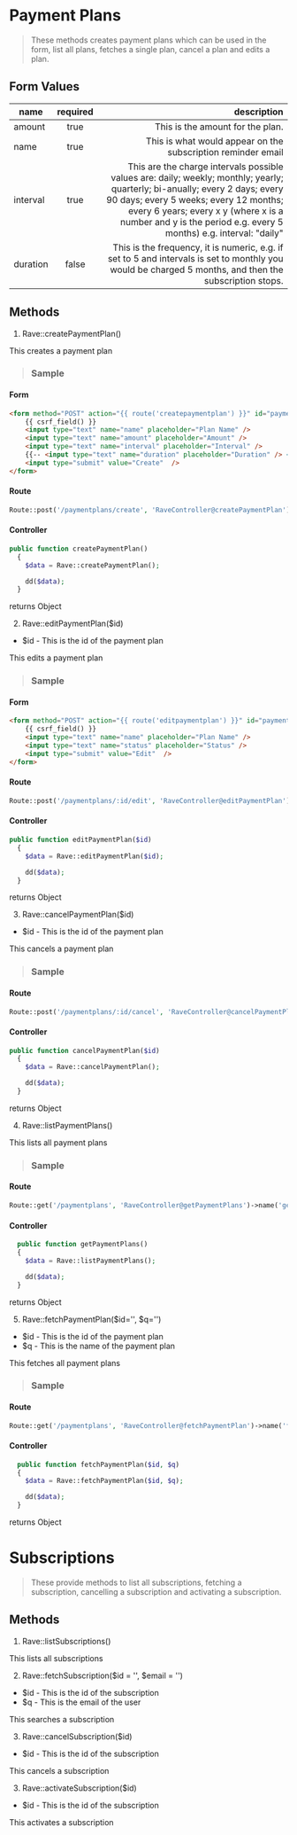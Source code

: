 # Payment Plans

> These methods creates payment plans which can be used in the form, list all plans, fetches a single plan, cancel a plan and edits a plan.

## Form Values

| name        | required           | description  |
| ------------- |:-------------:| -----:|
| amount      |  true | This is the amount for the plan.
| name      |  true | This is what would appear on the subscription reminder email
| interval      |  true | This are the charge intervals possible values are: daily; weekly; monthly; yearly; quarterly; bi-anually; every 2 days; every 90 days; every 5 weeks; every 12 months; every 6 years; every x y (where x is a number and y is the period e.g. every 5 months) e.g. interval: "daily"
| duration      |  false | This is the frequency, it is numeric, e.g. if set to 5 and intervals is set to monthly you would be charged 5 months, and then the subscription stops.


## Methods

1. Rave::createPaymentPlan()

This creates a payment plan

> ### Sample

#### Form

```html
<form method="POST" action="{{ route('createpaymentplan') }}" id="paymentForm">
    {{ csrf_field() }}
    <input type="text" name="name" placeholder="Plan Name" />
    <input type="text" name="amount" placeholder="Amount" />
    <input type="text" name="interval" placeholder="Interval" />
    {{-- <input type="text" name="duration" placeholder="Duration" /> <!-- Uncomment if you want to add a duration --> --}}
    <input type="submit" value="Create"  />
</form>
```

#### Route

```php
Route::post('/paymentplans/create', 'RaveController@createPaymentPlan')->name('createpaymentplan');
```


#### Controller

```php
public function createPaymentPlan()
  {
    $data = Rave::createPaymentPlan();

    dd($data);
  }
```


returns Object


2. Rave::editPaymentPlan($id)

- $id - This is the id of the payment plan

This edits a payment plan

> ### Sample

#### Form

```html
<form method="POST" action="{{ route('editpaymentplan') }}" id="paymentForm">
    {{ csrf_field() }}
    <input type="text" name="name" placeholder="Plan Name" />
    <input type="text" name="status" placeholder="Status" />
    <input type="submit" value="Edit"  />
</form>
```

#### Route

```php
Route::post('/paymentplans/:id/edit', 'RaveController@editPaymentPlan')->name('editpaymentplan');
```


#### Controller

```php
public function editPaymentPlan($id)
  {
    $data = Rave::editPaymentPlan($id);

    dd($data);
  }
```

returns Object


3. Rave::cancelPaymentPlan($id)

- $id - This is the id of the payment plan

This cancels a payment plan

> ### Sample

#### Route

```php
Route::post('/paymentplans/:id/cancel', 'RaveController@cancelPaymentPlan')->name('cancelPaymentPlan');
```


#### Controller

```php
public function cancelPaymentPlan($id)
  {
    $data = Rave::cancelPaymentPlan();

    dd($data);
  }
```


returns Object


4. Rave::listPaymentPlans()

This lists all payment plans

> ### Sample

#### Route

```php
Route::get('/paymentplans', 'RaveController@getPaymentPlans')->name('getPaymentPlans');
```


#### Controller

```php
  public function getPaymentPlans()
  {
    $data = Rave::listPaymentPlans();

    dd($data);
  }
```

returns Object


5. Rave::fetchPaymentPlan($id='', $q='')

- $id - This is the id of the payment plan
- $q - This is the name of the payment plan

This fetches all payment plans

> ### Sample

#### Route

```php
Route::get('/paymentplans', 'RaveController@fetchPaymentPlan')->name('fetchPaymentPlan');
```


#### Controller

```php
  public function fetchPaymentPlan($id, $q)
  {
    $data = Rave::fetchPaymentPlan($id, $q);

    dd($data);
  }
```

returns Object

# Subscriptions

> These provide methods to list all subscriptions, fetching a subscription, cancelling a subscription and activating a subscription.


## Methods

1. Rave::listSubscriptions()
   
This lists all subscriptions

2. Rave::fetchSubscription($id = '', $email = '')
- $id - This is the id of the subscription
- $q - This is the email of the user
   
This searches a subscription

3. Rave::cancelSubscription($id)
- $id - This is the id of the subscription
  
This cancels a subscription

3. Rave::activateSubscription($id)
- $id - This is the id of the subscription
  
This activates a subscription